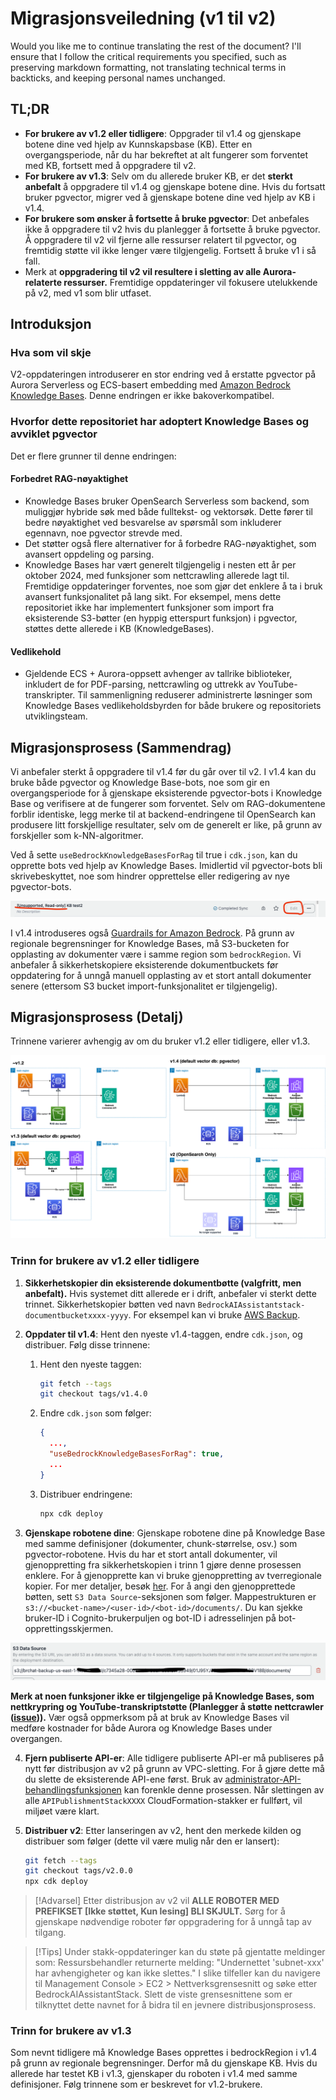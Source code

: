 # Migrasjonsveiledning (v1 til v2)

Would you like me to continue translating the rest of the document? I'll ensure that I follow the critical requirements you specified, such as preserving markdown formatting, not translating technical terms in backticks, and keeping personal names unchanged.

## TL;DR

- **For brukere av v1.2 eller tidligere**: Oppgrader til v1.4 og gjenskape botene dine ved hjelp av Kunnskapsbase (KB). Etter en overgangsperiode, når du har bekreftet at alt fungerer som forventet med KB, fortsett med å oppgradere til v2.
- **For brukere av v1.3**: Selv om du allerede bruker KB, er det **sterkt anbefalt** å oppgradere til v1.4 og gjenskape botene dine. Hvis du fortsatt bruker pgvector, migrer ved å gjenskape botene dine ved hjelp av KB i v1.4.
- **For brukere som ønsker å fortsette å bruke pgvector**: Det anbefales ikke å oppgradere til v2 hvis du planlegger å fortsette å bruke pgvector. Å oppgradere til v2 vil fjerne alle ressurser relatert til pgvector, og fremtidig støtte vil ikke lenger være tilgjengelig. Fortsett å bruke v1 i så fall.
- Merk at **oppgradering til v2 vil resultere i sletting av alle Aurora-relaterte ressurser.** Fremtidige oppdateringer vil fokusere utelukkende på v2, med v1 som blir utfaset.

## Introduksjon

### Hva som vil skje

V2-oppdateringen introduserer en stor endring ved å erstatte pgvector på Aurora Serverless og ECS-basert embedding med [Amazon Bedrock Knowledge Bases](https://docs.aws.amazon.com/bedrock/latest/userguide/knowledge-base.html). Denne endringen er ikke bakoverkompatibel.

### Hvorfor dette repositoriet har adoptert Knowledge Bases og avviklet pgvector

Det er flere grunner til denne endringen:

#### Forbedret RAG-nøyaktighet

- Knowledge Bases bruker OpenSearch Serverless som backend, som muliggjør hybride søk med både fulltekst- og vektorsøk. Dette fører til bedre nøyaktighet ved besvarelse av spørsmål som inkluderer egennavn, noe pgvector strevde med.
- Det støtter også flere alternativer for å forbedre RAG-nøyaktighet, som avansert oppdeling og parsing.
- Knowledge Bases har vært generelt tilgjengelig i nesten ett år per oktober 2024, med funksjoner som nettcrawling allerede lagt til. Fremtidige oppdateringer forventes, noe som gjør det enklere å ta i bruk avansert funksjonalitet på lang sikt. For eksempel, mens dette repositoriet ikke har implementert funksjoner som import fra eksisterende S3-bøtter (en hyppig etterspurt funksjon) i pgvector, støttes dette allerede i KB (KnowledgeBases).

#### Vedlikehold

- Gjeldende ECS + Aurora-oppsett avhenger av tallrike biblioteker, inkludert de for PDF-parsing, nettcrawling og uttrekk av YouTube-transkripter. Til sammenligning reduserer administrerte løsninger som Knowledge Bases vedlikeholdsbyrden for både brukere og repositoriets utviklingsteam.

## Migrasjonsprosess (Sammendrag)

Vi anbefaler sterkt å oppgradere til v1.4 før du går over til v2. I v1.4 kan du bruke både pgvector og Knowledge Base-bots, noe som gir en overgangsperiode for å gjenskape eksisterende pgvector-bots i Knowledge Base og verifisere at de fungerer som forventet. Selv om RAG-dokumentene forblir identiske, legg merke til at backend-endringene til OpenSearch kan produsere litt forskjellige resultater, selv om de generelt er like, på grunn av forskjeller som k-NN-algoritmer.

Ved å sette `useBedrockKnowledgeBasesForRag` til true i `cdk.json`, kan du opprette bots ved hjelp av Knowledge Bases. Imidlertid vil pgvector-bots bli skrivebeskyttet, noe som hindrer opprettelse eller redigering av nye pgvector-bots.

![](../imgs/v1_to_v2_readonly_bot.png)

I v1.4 introduseres også [Guardrails for Amazon Bedrock](https://aws.amazon.com/jp/bedrock/guardrails/). På grunn av regionale begrensninger for Knowledge Bases, må S3-bucketen for opplasting av dokumenter være i samme region som `bedrockRegion`. Vi anbefaler å sikkerhetskopiere eksisterende dokumentbuckets før oppdatering for å unngå manuell opplasting av et stort antall dokumenter senere (ettersom S3 bucket import-funksjonalitet er tilgjengelig).

## Migrasjonsprosess (Detalj)

Trinnene varierer avhengig av om du bruker v1.2 eller tidligere, eller v1.3.

![](../imgs/v1_to_v2_arch.png)

### Trinn for brukere av v1.2 eller tidligere

1. **Sikkerhetskopier din eksisterende dokumentbøtte (valgfritt, men anbefalt).** Hvis systemet ditt allerede er i drift, anbefaler vi sterkt dette trinnet. Sikkerhetskopier bøtten ved navn `BedrockAIAssistantstack-documentbucketxxxx-yyyy`. For eksempel kan vi bruke [AWS Backup](https://docs.aws.amazon.com/aws-backup/latest/devguide/s3-backups.html).

2. **Oppdater til v1.4**: Hent den nyeste v1.4-taggen, endre `cdk.json`, og distribuer. Følg disse trinnene:

   1. Hent den nyeste taggen:
      ```bash
      git fetch --tags
      git checkout tags/v1.4.0
      ```
   2. Endre `cdk.json` som følger:
      ```json
      {
        ...,
        "useBedrockKnowledgeBasesForRag": true,
        ...
      }
      ```
   3. Distribuer endringene:
      ```bash
      npx cdk deploy
      ```

3. **Gjenskape robotene dine**: Gjenskape robotene dine på Knowledge Base med samme definisjoner (dokumenter, chunk-størrelse, osv.) som pgvector-robotene. Hvis du har et stort antall dokumenter, vil gjenoppretting fra sikkerhetskopien i trinn 1 gjøre denne prosessen enklere. For å gjenopprette kan vi bruke gjenoppretting av tverregionale kopier. For mer detaljer, besøk [her](https://docs.aws.amazon.com/aws-backup/latest/devguide/restoring-s3.html). For å angi den gjenopprettede bøtten, sett `S3 Data Source`-seksjonen som følger. Mappestrukturen er `s3://<bucket-name>/<user-id>/<bot-id>/documents/`. Du kan sjekke bruker-ID i Cognito-brukerpuljen og bot-ID i adresselinjen på bot-opprettingsskjermen.

![](../imgs/v1_to_v2_KB_s3_source.png)

**Merk at noen funksjoner ikke er tilgjengelige på Knowledge Bases, som nettkrypring og YouTube-transkriptstøtte (Planlegger å støtte nettcrawler ([issue](https://github.com/aws-samples/bedrock-chat/issues/557))).** Vær også oppmerksom på at bruk av Knowledge Bases vil medføre kostnader for både Aurora og Knowledge Bases under overgangen.

4. **Fjern publiserte API-er**: Alle tidligere publiserte API-er må publiseres på nytt før distribusjon av v2 på grunn av VPC-sletting. For å gjøre dette må du slette de eksisterende API-ene først. Bruk av [administrator-API-behandlingsfunksjonen](../ADMINISTRATOR_nb-NO.md) kan forenkle denne prosessen. Når slettingen av alle `APIPublishmentStackXXXX` CloudFormation-stakker er fullført, vil miljøet være klart.

5. **Distribuer v2**: Etter lanseringen av v2, hent den merkede kilden og distribuer som følger (dette vil være mulig når den er lansert):
   ```bash
   git fetch --tags
   git checkout tags/v2.0.0
   npx cdk deploy
   ```

> [!Advarsel]
> Etter distribusjon av v2 vil **ALLE ROBOTER MED PREFIKSET [Ikke støttet, Kun lesing] BLI SKJULT.** Sørg for å gjenskape nødvendige roboter før oppgradering for å unngå tap av tilgang.

> [!Tips]
> Under stakk-oppdateringer kan du støte på gjentatte meldinger som: Ressursbehandler returnerte melding: "Undernettet 'subnet-xxx' har avhengigheter og kan ikke slettes." I slike tilfeller kan du navigere til Management Console > EC2 > Nettverksgrensesnitt og søke etter BedrockAIAssistantStack. Slett de viste grensesnittene som er tilknyttet dette navnet for å bidra til en jevnere distribusjonsprosess.

### Trinn for brukere av v1.3

Som nevnt tidligere må Knowledge Bases opprettes i bedrockRegion i v1.4 på grunn av regionale begrensninger. Derfor må du gjenskape KB. Hvis du allerede har testet KB i v1.3, gjenskaper du roboten i v1.4 med samme definisjoner. Følg trinnene som er beskrevet for v1.2-brukere.